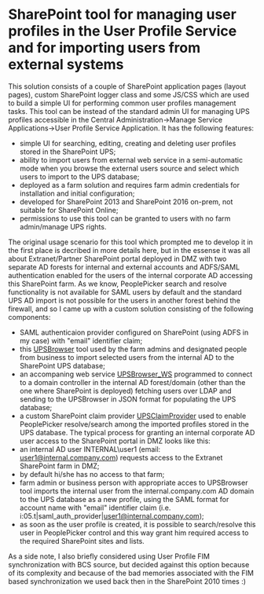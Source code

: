 ﻿# SharePoint tool for managing user profiles in the User Profile Service and for importing users from external systems
 This solution consists of a couple of SharePoint application pages (layout pages), custom SharePoint logger class and some JS/CSS which are used to build a simple UI for performing common user profiles management tasks. This tool can be instead of the standard admin UI for managing UPS profiles accessible in the Central Administration->Manage Service Applications->User Profile Service Application. It has the following features:
 - simple UI for searching, editing, creating and deleting user profiles stored in the SharePoint UPS;
 - ability to import users from external web service in a semi-automatic mode when you browse the external users source and select which users to import to the UPS database;
 - deployed as a farm solution and requires farm admin credentials for installation and initial configuration;
 - developed for SharePoint 2013 and SharePoint 2016 on-prem, not suitable for SharePoint Online;
 - permissions to use this tool can be granted to users with no farm admin/manage UPS rights.
 
The original usage scenario for this tool which prompted me to develop it in the first place is decribed in more details here, but in the essense it was all about Extranet/Partner SharePoint portal deployed in DMZ with two separate AD forests for internal and external accounts and ADFS/SAML authentication enabled for the users of the internal corporate AD accessing this SharePoint farm. As we know, PeoplePicker search and resolve functionality is not available for SAML users by default and the standard UPS AD import is not possible for the users in another forest behind the firewall, and so I came up with a custom solution consisting of the following components:
- SAML authenticaion provider configured on SharePoint (using ADFS in my case) with "email" identifier claim;
- this [UPSBrowser](https://github.com/imatviyenko/UPSBrowser) tool used by the farm admins and designated people from business to import selected users from the internal AD to the SharePoint UPS database;
- an accompaning web service [UPSBrowser_WS](https://github.com/imatviyenko/UPSBrowser_WS) programmed to connect to a domain controller in the internal AD forest/domain (other than the one where SharePoint is deployed) fetching users over LDAP and sending to the  UPSBrowser in JSON format for populating the UPS database;
- a custom SharePoint claim provider [UPSClaimProvider](https://github.com/imatviyenko/UPSClaimProvider) used to enable PeoplePicker resolve/search among the imported profiles stored in the UPS database.
The typical process for granting an internal corporate AD user access to the SharePoint portal in DMZ looks like this:
- an internal AD user INTERNAL\user1 (email: user1@internal.company.com) requests access to the Extranet SharePoint farm in DMZ;
- by default hi/she has no access to that farm;
- farm admin or business person with appropriate acces to UPSBrowser tool imports the internal user from the internal.company.com AD domain to the UPS database as a new profile, using the SAML format for account name with "email" identifier claim (i.e. 	i:05.t|saml_auth_provider|user1@internal.company.com);
- as soon as the user profile is created, it is possible to search/resolve this user in PeoplePicker control and this way grant him required access to the required SharePoint sites and lists.

As a side note, I also briefly considered using User Profile FIM synchronization with BCS source, but decided against this option because of its complexity and because of the bad memories associated with the FIM based synchronization we used back then in the SharePoint 2010 times :)
